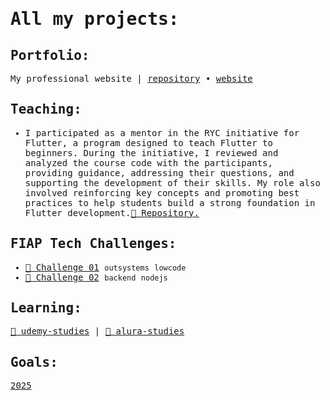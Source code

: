 <samp>

# All my projects:

## Portfolio:

My professional website | [repository](https://github.com/natashalisboa/portfolio) • [website](https://natashalisboa.com/)

## Teaching:

- I participated as a mentor in the RYC initiative for Flutter, a program designed to teach Flutter to beginners. During the initiative, I reviewed and analyzed the course code with the participants, providing guidance, addressing their questions, and supporting the development of their skills. My role also involved reinforcing key concepts and promoting best practices to help students build a strong foundation in Flutter development.[📝 Repository.](https://github.com/rycflutter/udemy-despesas-pessoais)

## FIAP Tech Challenges:
- [📝 Challenge 01](https://github.com/natashalisboa/fiap-tech-challenge-01) `outsystems` `lowcode`
- [📝 Challenge 02](https://github.com/natashalisboa/fiap-tech-challenge-02) `backend` `nodejs`


## Learning:

[📝 udemy-studies](https://github.com/natashalisboa/udemy-studies) | [📝 alura-studies](https://github.com/natashalisboa/alura-studies)

## Goals:
[2025](https://github.com/natashalisboa/metas-2025)
</samp>
